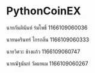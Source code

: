 # PythonCoinEX
นายกันตินันท์ ร่มโพธิ์     1166109060036

นายนครินทร์  ไกรกลิ่น   1166109060333

นายวิศวะ ช้างแก้ว       1166109060747

นายณัฐนันท์ วัดแยแม    1166109060267

